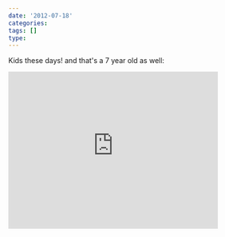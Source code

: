 ```yaml
---
date: '2012-07-18'
categories:
tags: []
type: 
---
```

Kids these days! and that's a 7 year old as well:


<iframe 
	class="youtube-player" 
	width="420" 
	height="315" 
	src="http://www.youtube.com/embed/aESIBM94xzk" 
	frameborder="0" 
	allowfullscreen
>
</iframe>